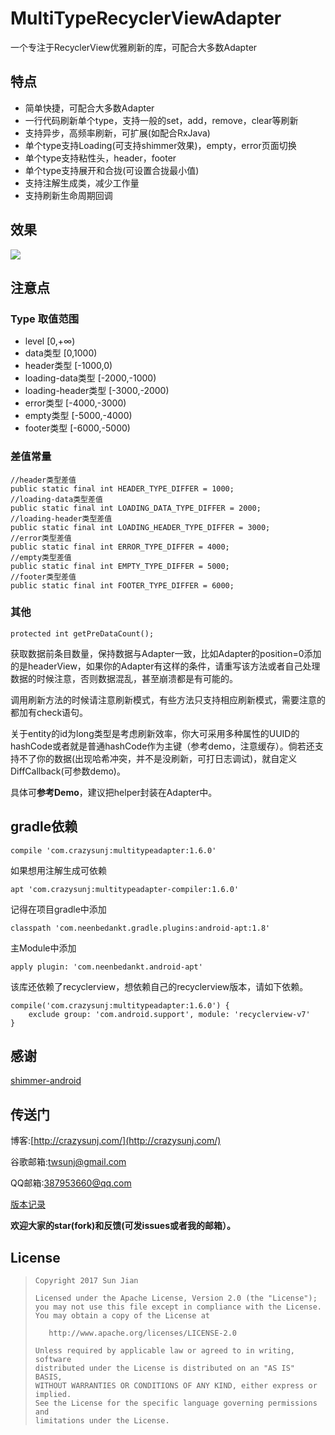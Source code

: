 # MultiTypeRecyclerViewAdapter
一个专注于RecyclerView优雅刷新的库，可配合大多数Adapter

## 特点

* 简单快捷，可配合大多数Adapter
* 一行代码刷新单个type，支持一般的set，add，remove，clear等刷新
* 支持异步，高频率刷新，可扩展(如配合RxJava)
* 单个type支持Loading(可支持shimmer效果)，empty，error页面切换
* 单个type支持粘性头，header，footer
* 单个type支持展开和合拢(可设置合拢最小值)
* 支持注解生成类，减少工作量
* 支持刷新生命周期回调

## 效果
![](https://github.com/crazysunj/crazysunj.github.io/blob/master/img/adapterHelper9.gif)

## 注意点
### Type 取值范围

* level [0,+∞)
* data类型 [0,1000)
* header类型 [-1000,0)
* loading-data类型 [-2000,-1000)
* loading-header类型 [-3000,-2000)
* error类型 [-4000,-3000)
* empty类型 [-5000,-4000)
* footer类型 [-6000,-5000)

### 差值常量

```
//header类型差值
public static final int HEADER_TYPE_DIFFER = 1000;
//loading-data类型差值
public static final int LOADING_DATA_TYPE_DIFFER = 2000;
//loading-header类型差值
public static final int LOADING_HEADER_TYPE_DIFFER = 3000;
//error类型差值
public static final int ERROR_TYPE_DIFFER = 4000;
//empty类型差值
public static final int EMPTY_TYPE_DIFFER = 5000;
//footer类型差值
public static final int FOOTER_TYPE_DIFFER = 6000;
```

### 其他

```
protected int getPreDataCount();
```
获取数据前条目数量，保持数据与Adapter一致，比如Adapter的position=0添加的是headerView，如果你的Adapter有这样的条件，请重写该方法或者自己处理数据的时候注意，否则数据混乱，甚至崩溃都是有可能的。

调用刷新方法的时候请注意刷新模式，有些方法只支持相应刷新模式，需要注意的都加有check语句。

关于entity的id为long类型是考虑刷新效率，你大可采用多种属性的UUID的hashCode或者就是普通hashCode作为主键（参考demo，注意缓存）。倘若还支持不了你的数据(出现哈希冲突，并不是没刷新，可打日志调试)，就自定义DiffCallback(可参数demo)。

具体可**参考Demo**，建议把helper封装在Adapter中。

## gradle依赖

```
compile 'com.crazysunj:multitypeadapter:1.6.0'
```
如果想用注解生成可依赖

```
apt 'com.crazysunj:multitypeadapter-compiler:1.6.0'
```
记得在项目gradle中添加

```
classpath 'com.neenbedankt.gradle.plugins:android-apt:1.8'
```
主Module中添加

```
apply plugin: 'com.neenbedankt.android-apt'
```

该库还依赖了recyclerview，想依赖自己的recyclerview版本，请如下依赖。

```
compile('com.crazysunj:multitypeadapter:1.6.0') {
    exclude group: 'com.android.support', module: 'recyclerview-v7'
}
```
## 感谢

[shimmer-android](https://github.com/facebook/shimmer-android)

## 传送门

博客:[http://crazysunj.com/](http://crazysunj.com/)

谷歌邮箱:twsunj@gmail.com

QQ邮箱:387953660@qq.com

[版本记录](https://github.com/crazysunj/MultiTypeRecyclerViewAdapter/releases)

**欢迎大家的star(fork)和反馈(可发issues或者我的邮箱）。**

## License

> ```
> Copyright 2017 Sun Jian
>
> Licensed under the Apache License, Version 2.0 (the "License");
> you may not use this file except in compliance with the License.
> You may obtain a copy of the License at
>
>    http://www.apache.org/licenses/LICENSE-2.0
>
> Unless required by applicable law or agreed to in writing, software
> distributed under the License is distributed on an "AS IS" BASIS,
> WITHOUT WARRANTIES OR CONDITIONS OF ANY KIND, either express or implied.
> See the License for the specific language governing permissions and
> limitations under the License.
> ```




